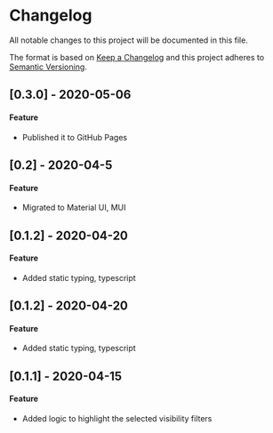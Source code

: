 # Changelog
All notable changes to this project will be documented in this file.

The format is based on [Keep a Changelog](http://keepachangelog.com/en/1.0.0/)
and this project adheres to [Semantic Versioning](http://semver.org/spec/v2.0.0.html).

## [0.3.0] - 2020-05-06
#### Feature
* Published it to GitHub Pages

## [0.2] - 2020-04-5
#### Feature
* Migrated to Material UI, MUI

## [0.1.2] - 2020-04-20
#### Feature
* Added static typing, typescript

## [0.1.2] - 2020-04-20
#### Feature
* Added static typing, typescript

## [0.1.1] - 2020-04-15
#### Feature
* Added logic to highlight the selected visibility filters
